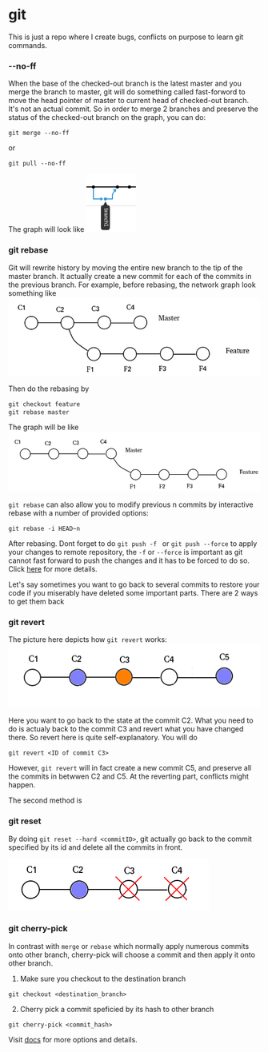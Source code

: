 # git
This is just a repo where I create bugs, conflicts on purpose to learn git commands.

### --no-ff
When the base of the checked-out branch is the latest master and you merge the branch to master, git will do something called fast-forword to move the head pointer of master to current head of checked-out branch. It's not an actual commit.
So in order to merge 2 branches and preserve the status of the checked-out branch on the graph, you can do:
```
git merge --no-ff
```
or 
```
git pull --no-ff
```
The graph will look like
![alt_text](./assets/no_ff.png)



### git rebase 
Git will rewrite history by moving the entire new branch to the tip of the master branch. It actually create a new commit for each of the commits in the previous branch.
For example, before rebasing, the network graph look something like
![alt text](./assets/before_rebase.png)

Then do the rebasing by
```
git checkout feature
git rebase master
```

The graph will be like
![alt_text](./assets/after_rebase.png)


`git rebase` can also allow you to modify previous n commits by interactive rebase with a number of provided options:
```
git rebase -i HEAD~n
```

After rebasing. Dont forget to do `git push -f `  or `git push --force` to apply your changes to remote repository, the `-f` or `--force` is important as git cannot fast forward  to push the changes and it has to be forced to do so. 
Click [here](https://www.atlassian.com/git/tutorials/merging-vs-rebasing) for more details.


Let's say sometimes you want to go back to several commits to restore your code if you miserably have deleted some important parts.
There are 2 ways to get them back

### git revert
The picture here depicts how `git revert` works:
![alt_text](./assets/revert.png) 

Here you want to go back to the state at the commit C2. What you need to do is actualy back to the commit C3 and revert what you have changed there. So revert here is quite self-explanatory.
You will do 
```
git revert <ID of commit C3>
```
However, `git revert` will in fact create a new commit C5, and preserve all the commits in betwwen C2 and C5.
At the reverting part, conflicts might happen.

The second method is
### git reset
By doing `git reset --hard <commitID>`, git actually go back to the commit specified by its id and delete all the commits in front. 

![alt_text](./assets/reset_hard.png)


### git cherry-pick

In contrast with `merge` or `rebase` which normally apply numerous commits onto other branch, cherry-pick will choose a commit and then apply it onto other branch.
1. Make sure you checkout to the destination branch
```
git checkout <destination_branch>
```  
2. Cherry pick a commit speficied by its hash to other branch

```
git cherry-pick <commit_hash>
```

Visit [docs](https://git-scm.com/docs/git-cherry-pick) for more options and details.





